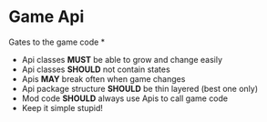 # Game Api

Gates to the game code
* 
* Api classes **MUST** be able to grow and change easily
* Api classes **SHOULD** not contain states
* Apis **MAY** break often when game changes
* Api package structure **SHOULD** be thin layered (best one only)
* Mod code **SHOULD** always use Apis to call game code
* Keep it simple stupid!